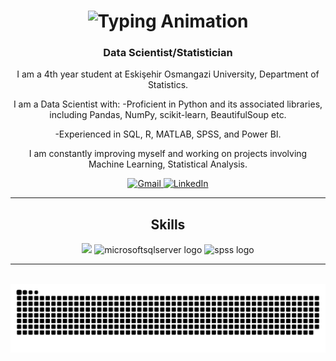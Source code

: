 <h1 align="center">
    <img src="https://readme-typing-svg.herokuapp.com/?font=Righteous&size=35&center=true&vCenter=true&width=500&height=70&duration=4000&lines=Hi+There!+👋;+I'm+Deniz+ÜNLÜ!;" alt="Typing Animation">
</h1>

<h3 align="center">Data Scientist/Statistician</h3>

<div align="center">
    <p>I am a 4th year student at Eskişehir Osmangazi University, Department of Statistics.

I am a Data Scientist with:
-Proficient in Python and its associated libraries, including Pandas, NumPy, scikit-learn, BeautifulSoup etc.

-Experienced in SQL, R, MATLAB, SPSS, and Power BI.

I am constantly improving myself and working on projects involving Machine Learning, Statistical Analysis.</p>
</div>

<div align="center">
    <a href="mailto:denizstatistics@gmail.com">
        <img src="https://img.shields.io/badge/Gmail-333333?style=for-the-badge&logo=gmail&logoColor=red" alt="Gmail">
    </a>
    <a href="https://www.linkedin.com/in/deniz-%C3%BCnl%C3%BC-5a5036244/" target="_blank">
        <img src="https://img.shields.io/badge/LinkedIn-0077B5?style=for-the-badge&logo=linkedin&logoColor=white" alt="LinkedIn">
    </a>
</div>

<hr />

<h2 align="center">Skills</h2>

<div align="center">
    <img src="https://skillicons.dev/icons?i=python,matlab,r,sqlite,mysql,c,cpp" />
    <img src="https://cdn.jsdelivr.net/gh/devicons/devicon/icons/microsoftsqlserver/microsoftsqlserver-plain.svg" height="40" alt="microsoftsqlserver logo" />
    <img src="https://cdn.jsdelivr.net/gh/devicons/devicon/icons/spss/spss-original.svg" height="40" alt="spss logo" />
</div>

<hr />

<div align="center">
    <br>
    <img alt="snake eating my contributions" src="https://raw.githubusercontent.com/salesp07/salesp07/output/github-contribution-grid-snake.svg" />
    <br><br><br>
</div>

